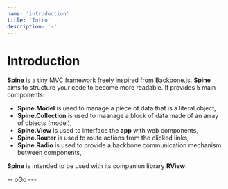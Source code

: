 ```yaml
---
name: 'introduction'
title: 'Intro'
description: '-'
---
```


# Introduction

**Spine** is a tiny MVC framework freely inspired from Backbone.js. **Spine** aims to structure your code to become more readable. It provides 5 main components:

  - **Spine.Model** is used to manage a piece of data that is a literal object,
  - **Spine.Collection** is used to maanage a block of data made of an array of objects (model),
  - **Spine.View** is used to interface the **app** with web components,
  - **Spine.Router** is used to route actions from the clicked links,
  - **Spine.Radio** is used to provide a backbone communication mechanism between components,

**Spine** is intended to be used with its companion library **RView**.


--  oOo ---
